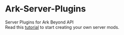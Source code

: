# Ark-Server-Plugins
Server Plugins for Ark Beyond API
<br>
Read this [tutorial](http://www.beyondmods.rocks/ark/topic/283-guide-creating-your-own-plugins-for-ark-beyond-api/) to start creating your own server mods.

